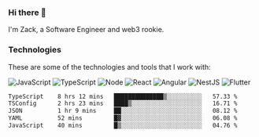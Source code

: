 ### Hi there 👋
I'm Zack, a Software Engineer and web3 rookie.

### Technologies
These are some of the technologies and tools that I work with:

![JavaScript](https://img.shields.io/badge/JavaScript-323330.svg?logo=javascript&logoColor=F7DF1E) 
![TypeScript](https://img.shields.io/badge/TypeScript-007ACC.svg?logo=typescript&logoColor=white) 
![Node](https://img.shields.io/badge/Node.js-43853D.svg?logo=node.js&logoColor=white)
![React](https://img.shields.io/badge/React-20232a.svg?logo=react&logoColor=61DAFB) 
![Angular](https://img.shields.io/badge/Angular-E23237.svg?logo=angularjs&logoColor=white)
![NestJS](https://img.shields.io/badge/NestJS-E0234E?logo=nestjs&logoColor=white)
![Flutter](https://img.shields.io/badge/Flutter-02569B.svg?logo=flutter&logoColor=white)

<!--START_SECTION:waka-->

```txt
TypeScript    8 hrs 12 mins   ██████████████▒░░░░░░░░░░   57.33 %
TSConfig      2 hrs 23 mins   ████▒░░░░░░░░░░░░░░░░░░░░   16.71 %
JSON          1 hr 9 mins     ██░░░░░░░░░░░░░░░░░░░░░░░   08.12 %
YAML          52 mins         █▓░░░░░░░░░░░░░░░░░░░░░░░   06.08 %
JavaScript    40 mins         █▒░░░░░░░░░░░░░░░░░░░░░░░   04.76 %
```

<!--END_SECTION:waka-->
